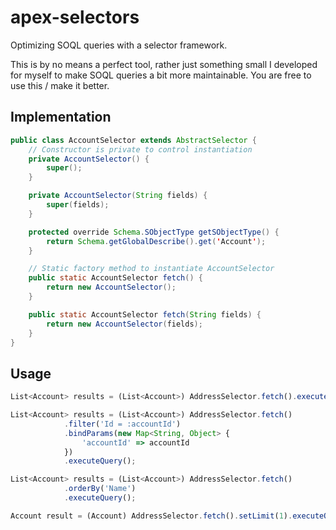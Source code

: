 # apex-selectors
Optimizing SOQL queries with a selector framework.

This is by no means a perfect tool, rather just something small I developed for myself to make SOQL queries a bit more maintainable. You are free to use this / make it better.


## Implementation

```java
public class AccountSelector extends AbstractSelector {
    // Constructor is private to control instantiation
    private AccountSelector() {
        super();
    }

    private AccountSelector(String fields) {
        super(fields);
    }

    protected override Schema.SObjectType getSObjectType() {
        return Schema.getGlobalDescribe().get('Account');
    }

    // Static factory method to instantiate AccountSelector
    public static AccountSelector fetch() {
        return new AccountSelector();
    }

    public static AccountSelector fetch(String fields) {
        return new AccountSelector(fields);
    }
}

```

## Usage

```javascript
List<Account> results = (List<Account>) AddressSelector.fetch().executeQuery();

List<Account> results = (List<Account>) AddressSelector.fetch()
            .filter('Id = :accountId')
            .bindParams(new Map<String, Object> {
                'accountId' => accountId
            })
            .executeQuery();

List<Account> results = (List<Account>) AddressSelector.fetch()
            .orderBy('Name')
            .executeQuery();

Account result = (Account) AddressSelector.fetch().setLimit(1).executeQuery();

```

